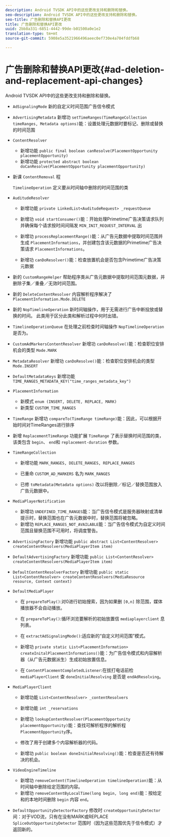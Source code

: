 ```yaml
---
description: Android TVSDK API中的这些更改支持和删除和替换。
seo-description: Android TVSDK API中的这些更改支持和删除和替换。
seo-title: 广告删除和替换API更改
title: 广告删除和替换API更改
uuid: 2bb8a331-6851-4442-99de-b01500a0e1e2
translation-type: tm+mt
source-git-commit: 5908e5a3521966496aeec0ef730e4a704fddfb68

---
```



# 广告删除和替换API更改{#ad-deletion-and-replacement-api-changes}

Android TVSDK API中的这些更改支持和删除和替换。

* `AdSignalingMode` 新的自定义时间范围广告信令模式

* `AdvertisingMetadata` 新增功 `setTimeRanges(TimeRangeCollection timeRanges, Metadata options)`能：设置处理元数据时要标记、删除或替换的时间范围

* `ContentResolver`

   * 新增功能 `public final boolean canResolve(PlacementOpportunity placementOpportunity)`
   * 新增功能 `protected abstract boolean doCanResolve(PlacementOpportunity placementOpportunity)`

* 新课 `ContentRemoval` 程

   `TimelineOperation` 定义要从时间轴中删除的时间范围的类

* `AuditudeResolver`

   * 新增功能 `private LinkedList<AuditudeRequest> _requestQueue`
   * 新增功 `void startConsumer()`能：开始处理Primetime广告决策请求队列并确保每个请求按时间间隔发 `MIN_INIT_REQUEST_INTERVAL` 出

   * 新增功 `processReplacementRange()`能：从广告元数据中提取时间范围并生成 `PlacementInformations`，并创建包含该元数据的Primetime广告决策请求 `PlacementInformations`。

   * 新增功 `canDoResolver()`能：检查放置机会是否包含Primetime广告决策元数据

* 新的 `CustomRangeHelper` 帮助程序类从广告元数据中提取时间范围元数据，并删除子集／重叠／无效时间范围。

* 新的 `DeleteContentResolver` 内容解析程序解决了 `PlacementInformation.Mode.DELETE`

* 新的 `NopTimelineOperation` 新时间轴操作，用于无需进行广告中断投放或替换的时间。 此类用于区分此类和解析过程中何时出错。

* `TimelineOperationQueue` 在处理之前检查时间轴操作 `NopTimelineOperation` 是否为。

* `CustomAdMarkersContentResolver` 新增功 `canDoResolve()`能：检查职位安排机会的类型 `Mode.MARK`

* `MetadataResolver` 新增功 `canDoResolve()`能：检查职位安排机会的类型 `Mode.INSERT`

* `DefaultMetadataKeys` 新增功能 `TIME_RANGES_METADATA_KEY("time_ranges_metadata_key")`

* `PlacementInformation`

   * 新模式 `enum (INSERT, DELETE, REPLACE, MARK)`
   * 新类型 `CUSTOM_TIME_RANGES`

* `TimeRange` 新增功 `compareTo(TimeRange timeRange)`能：因此，可以根据开始时间对TimeRanges进行排序

* 新增 `ReplacementTimeRange` 功能扩展 `TimeRange` 了表示替换时间范围的类，该类包含 `begin`、 `end`和 `replacement-duration` 参数。

* `TimeRangeCollection`

   * 新增功能 `MARK_RANGES, DELETE_RANGES, REPLACE_RANGES`
   * 已重命 `CUSTOM_AD_MARKERS` 名为 `MARK_RANGES`

   * 已修 `toMetadata(Metadata options)` 改以将删除／标记／替换范围放入广告元数据中。

* `MediaPlayerNotification`

   * 新增功 `UNDEFINED_TIME_RANGES`能：当广告信令模式是服务器映射或清单提示时，替换范围也在广告元数据中时，替换范围将被忽略。
   * 新增功 `REPLACE_RANGES_NOT_AVAILABLE`能：当广告信令模式为自定义时间范围且替换范围不可用时，将调度警告。

* `AdvertisingFactory` 新增功能 `public abstract List<ContentResolver> createContentResolvers(MediaPlayerItem item)`

* `DefaultAdvertisingFactory` 新增功能 `public List<ContentResolver> createContentResolvers(MediaPlayerItem item)`

* `DefaultContentResolverFactory` 新增功能 `public static List<ContentResolver> createContentResolvers(MediaResource resource, Context context)`

* `DefaultMediaPlayer`

   * 在 `prepareToPlay()`:对0进行初始搜索，因为如果删 `[0,n]` 除范围，媒体播放器不会自动播放。

   * 在 `prepareToPlay()`:循环浏览要解析的初始放置信 `mediaplayerclient` 息列表。

   * 在 `extractAdSignalingMode()`:适应新的“自定义时间范围”模式。
   * 新增功 `private static List<PlacementInformation> createInitalPlacementInformations()`能：为广告信令模式和内容解析器（从广告元数据派生）生成初始放置信息。
   * 在 `ContentPlacementCompletedListener`:在拔打电话前检 `mediaPlayerClient` 查 `doneInitialResolving` 是否是 `endAdResolving`。

* `MediaPlayerClient`

   * 新增功能 `List<ContentResolver> _contentResolvers`
   * 新增功能 `int _reservations`
   * 新增功 `lookupContentResolver(PlacementOpportunity placementOpportunity)`能：查找可解析程序的解析程 `PlacementOpportunity`序。

   * 修改了用于创建多个内容解析器的代码。
   * 新增功 `public boolean doneInitialResolving()`能：检查是否还有待解决的机会。

* `VideoEngineTimeline`

   * 新增功 `removeContent(TimelineOperation timelineOperation)`能：从时间轴中删除给定范围的内容。
   * 新增功 `removeContentByLocalTime(long begin, long end)`能：按给定和的本地时间删除 `begin` 内容 `end`。

* `DefaultOpportunityDetectorFactory` 修改时 `createOpportunityDetector`间：对于VOD流，只有在没有MARK或REPLACE `SpliceOutOpportunityDetector` 范围时（因为这些范围优先于信令模式）才返回新的。

